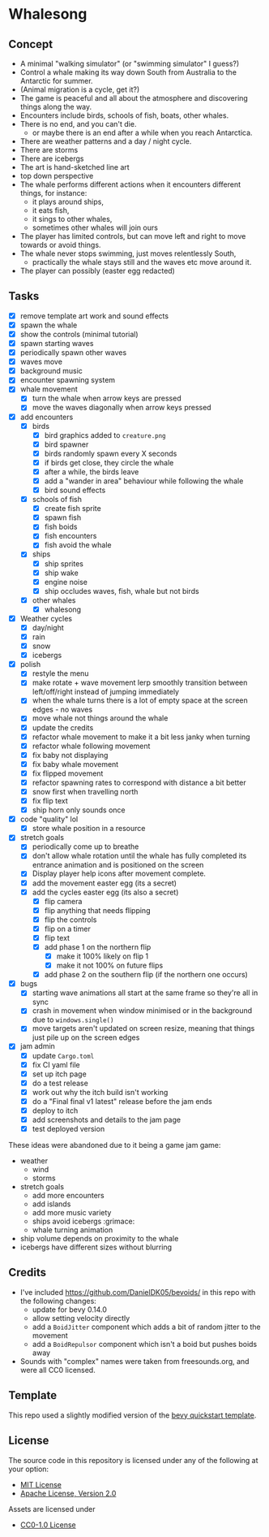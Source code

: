 # Whalesong

## Concept

- A minimal "walking simulator" (or "swimming simulator" I guess?)
- Control a whale making its way down South from Australia to the Antarctic for summer.
- (Animal migration is a cycle, get it?)
- The game is peaceful and all about the atmosphere and discovering things along the way.
- Encounters include birds, schools of fish, boats, other whales.
- There is no end, and you can't die.
  - or maybe there is an end after a while when you reach Antarctica.
- There are weather patterns and a day / night cycle. 
- There are storms
- There are icebergs
- The art is hand-sketched line art
- top down perspective
- The whale performs different actions when it encounters different things, for instance:
  - it plays around ships,
  - it eats fish,
  - it sings to other whales,
  - sometimes other whales will join ours
- The player has limited controls, but can move left and right to move towards or avoid things.
- The whale never stops swimming, just moves relentlessly South,
  - practically the whale stays still and the waves etc move around it.
- The player can possibly (easter egg redacted)


## Tasks

- [x] remove template art work and sound effects
- [x] spawn the whale
- [x] show the controls (minimal tutorial)
- [x] spawn starting waves
- [x] periodically spawn other waves
- [x] waves move
- [x] background music
- [x] encounter spawning system
- [x] whale movement
  - [x] turn the whale when arrow keys are pressed
  - [x] move the waves diagonally when arrow keys pressed
- [x] add encounters
  - [x] birds
    - [x] bird graphics added to `creature.png`
    - [x] bird spawner
    - [x] birds randomly spawn every X seconds
    - [x] if birds get close, they circle the whale
    - [x] after a while, the birds leave
    - [x] add a "wander in area" behaviour while following the whale
    - [x] bird sound effects
  - [x] schools of fish
    - [x] create fish sprite
    - [x] spawn fish
    - [x] fish boids
    - [x] fish encounters
    - [x] fish avoid the whale
  - [x] ships
    - [x] ship sprites
    - [x] ship wake
    - [x] engine noise
    - [x] ship occludes waves, fish, whale but not birds
  - [x] other whales
    - [x] whalesong
- [x] Weather cycles
  - [x] day/night
  - [x] rain
  - [x] snow
  - [x] icebergs
- [x] polish
  - [x] restyle the menu
  - [x] make rotate + wave movement lerp smoothly transition between left/off/right instead of jumping immediately
  - [x] when the whale turns there is a lot of empty space at the screen edges - no waves
  - [x] move whale not things around the whale
  - [x] update the credits
  - [x] refactor whale movement to make it a bit less janky when turning
  - [x] refactor whale following movement
  - [x] fix baby not displaying
  - [x] fix baby whale movement
  - [x] fix flipped movement
  - [x] refactor spawning rates to correspond with distance a bit better
  - [x] snow first when travelling north
  - [x] fix flip text
  - [x] ship horn only sounds once
- [x] code "quality" lol
  - [x] store whale position in a resource
- [x] stretch goals
  - [x] periodically come up to breathe
  - [x] don't allow whale rotation until the whale has fully completed its entrance animation and is positioned on the screen
  - [x] Display player help icons after movement complete.
  - [x] add the movement easter egg (its a secret)
  - [x] add the cycles easter egg (its also a secret)
    - [x] flip camera
    - [x] flip anything that needs flipping
    - [x] flip the controls
    - [x] flip on a timer
    - [x] flip text
    - [x] add phase 1 on the northern flip 
      - [x] make it 100% likely on flip 1
      - [x] make it not 100% on future flips
    - [x] add phase 2 on the southern flip (if the northern one occurs)
- [x] bugs
  - [x] starting wave animations all start at the same frame so they're all in sync
  - [x] crash in movement when window minimised or in the background due to `windows.single()`
  - [x] move targets aren't updated on screen resize, meaning that things just pile up on the screen edges
- [x] jam admin
  - [x] update `Cargo.toml`
  - [x] fix CI yaml file
  - [x] set up itch page
  - [x] do a test release
  - [x] work out why the itch build isn't working
  - [x] do a "Final final v1 latest" release before the jam ends
  - [x] deploy to itch
  - [x] add screenshots and details to the jam page
  - [x] test deployed version

These ideas were abandoned due to it being a game jam game:

  - weather
    - wind
    - storms
  - stretch goals
    - add more encounters
    - add islands
    - add more music variety
    - ships avoid icebergs :grimace:
    - whale turning animation
  - ship volume depends on proximity to the whale
  - icebergs have different sizes without blurring

## Credits

- I've included https://github.com/DanielDK05/bevoids/ in this repo with the following changes:
  - update for bevy 0.14.0
  - allow setting velocity directly
  - add a `BoidJitter` component which adds a bit of random jitter to the movement
  - add a `BoidRepulsor` component which isn't a boid but pushes boids away
- Sounds with "complex" names were taken from freesounds.org, and were all CC0 licensed.

## Template

This repo used a slightly modified version of the [bevy quickstart template](https://github.com/TheBevyFlock/bevy_quickstart/).

## License

The source code in this repository is licensed under any of the following at your option:

- [MIT License](./LICENSE-MIT.txt)
- [Apache License, Version 2.0](./LICENSE-Apache-2.0.txt)

Assets are licensed under

- [CC0-1.0 License](./LICENSE-CC0-1.0.txt)
